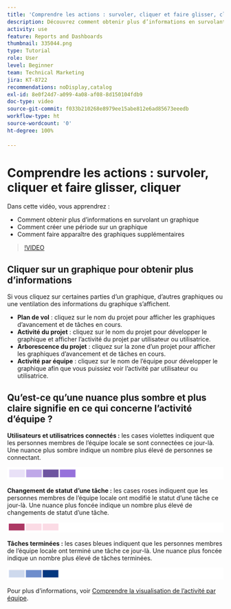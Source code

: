 ```yaml
---
title: 'Comprendre les actions : survoler, cliquer et faire glisser, cliquer'
description: Découvrez comment obtenir plus d’informations en survolant un graphique, en créant une période sur un graphique et en faisant apparaître des graphiques supplémentaires, le tout dans [!UICONTROL Analytique améliorée].
activity: use
feature: Reports and Dashboards
thumbnail: 335044.png
type: Tutorial
role: User
level: Beginner
team: Technical Marketing
jira: KT-8722
recommendations: noDisplay,catalog
exl-id: 8e0f24d7-a099-4a08-af08-8d150104fdb9
doc-type: video
source-git-commit: f033b210268e8979ee15abe812e6ad85673eeedb
workflow-type: ht
source-wordcount: '0'
ht-degree: 100%

---
```


# Comprendre les actions : survoler, cliquer et faire glisser, cliquer

Dans cette vidéo, vous apprendrez :

* Comment obtenir plus d’informations en survolant un graphique
* Comment créer une période sur un graphique
* Comment faire apparaître des graphiques supplémentaires

>[!VIDEO](https://video.tv.adobe.com/v/335044/?quality=12&learn=on)

## Cliquer sur un graphique pour obtenir plus d’informations

Si vous cliquez sur certaines parties d’un graphique, d’autres graphiques ou une ventilation des informations du graphique s’affichent.

* **Plan de vol** : cliquez sur le nom du projet pour afficher les graphiques d’avancement et de tâches en cours.
* **Activité du projet** : cliquez sur le nom du projet pour développer le graphique et afficher l’activité du projet par utilisateur ou utilisatrice.
* **Arborescence du projet** : cliquez sur la zone d’un projet pour afficher les graphiques d’avancement et de tâches en cours.
* **Activité par équipe** : cliquez sur le nom de l’équipe pour développer le graphique afin que vous puissiez voir l’activité par utilisateur ou utilisatrice.

## Qu’est-ce qu’une nuance plus sombre et plus claire signifie en ce qui concerne l’activité d’équipe ?

**Utilisateurs et utilisatrices connectés :** les cases violettes indiquent que les personnes membres de l’équipe locale se sont connectées ce jour-là. Une nuance plus sombre indique un nombre plus élevé de personnes se connectant.

![Image de zones violettes](assets/purple-shaded-boxes.png)

**Changement de statut d’une tâche :** les cases roses indiquent que les personnes membres de l’équipe locale ont modifié le statut d’une tâche ce jour-là. Une nuance plus foncée indique un nombre plus élevé de changements de statut d’une tâche.

![Image de zones roses](assets/pink-shaded-boxes.png)

**Tâches terminées :** les cases bleues indiquent que les personnes membres de l’équipe locale ont terminé une tâche ce jour-là. Une nuance plus foncée indique un nombre plus élevé de tâches terminées.

![Image de zones bleues](assets/blue-shaded-boxes.png)

Pour plus d’informations, voir [Comprendre la visualisation de l’activité par équipe](https://experienceleague.adobe.com/docs/workfront/using/reporting/enhanced-analytics/activity-by-team-overview.html?lang=fr).
